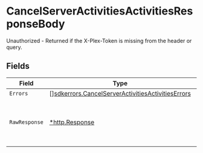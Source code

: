 # CancelServerActivitiesActivitiesResponseBody

Unauthorized - Returned if the X-Plex-Token is missing from the header or query.


## Fields

| Field                                                                                                                  | Type                                                                                                                   | Required                                                                                                               | Description                                                                                                            |
| ---------------------------------------------------------------------------------------------------------------------- | ---------------------------------------------------------------------------------------------------------------------- | ---------------------------------------------------------------------------------------------------------------------- | ---------------------------------------------------------------------------------------------------------------------- |
| `Errors`                                                                                                               | [][sdkerrors.CancelServerActivitiesActivitiesErrors](../../models/sdkerrors/cancelserveractivitiesactivitieserrors.md) | :heavy_minus_sign:                                                                                                     | N/A                                                                                                                    |
| `RawResponse`                                                                                                          | [*http.Response](https://pkg.go.dev/net/http#Response)                                                                 | :heavy_minus_sign:                                                                                                     | Raw HTTP response; suitable for custom response parsing                                                                |
